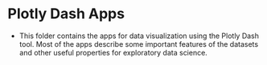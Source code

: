 # Plotly Dash Apps

- This folder contains the apps for data visualization using the Plotly Dash tool.
Most of the apps describe some important features of the datasets and other useful
properties for exploratory data science.
